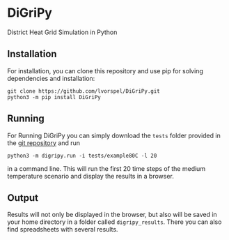 # DiGriPy
District Heat Grid Simulation in Python

## Installation
For installation, you can clone this repository and use pip for solving dependencies and installation: 
```
git clone https://github.com/lvorspel/DiGriPy.git
python3 -m pip install DiGriPy
```

## Running
For Running DiGriPy you can simply download the `tests` folder provided in the [git repository](https://github.com/lvorspel/DiGriPy) and run 
```
python3 -m digripy.run -i tests/example80C -l 20
```

in a command line. This will run the first 20 time steps of the medium temperature scenario and display the results in a browser. 

## Output
Results will not only be displayed in the browser, but also will be saved in your home directory in a folder called `digripy_results`. There you can also find spreadsheets with several results.